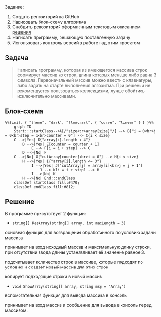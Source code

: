 Задание:

1. Создать репозиторий на GitHub
2. Нарисовать [блок-схему алгоритма](#блок-схема)
3. Снабдить репозиторий оформленным текстовым описанием [решения](#решение)
4. Написать программу, решающую поставленную задачу
5. Использовать контроль версий в работе над этим проектом

## Задача

> Написать программу, которая из имеющегося массива строк формирует массив из строк, длина которых меньше либо равна 3 символа. Первоначальный массив можно ввести с клавиатуры, либо задать на старте выполнения алгоритма. При решении не рекомендуется пользоваться коллекциями, лучше обойтись исключительно массивами.
## Блок-схема

```mermaid
%%{init: { "theme": "dark", "flowchart": { "curve": "linear" } } }%%
    graph TD
    Start:::startClass-->A[/"size<br>array[size]"/] --> B["i = 0<br>j = 0<br>step = 1<br>counter = 0"] --> C{i < size}
    C -->|Yes| D{"array[i].length < 4"}
        D -->|Yes| E[counter = counter + 1]
            E --> F[i = i + step] --> C
        D -->|No| F
    C -->|No| G["cutArray[counter]<br>i = 0"] --> H{i < size}
        H -->|Yes| I{"array[i].length <= 3"}
            I -->|Yes| J["cutArray[j] = array[i]<br>j = j + 1"]
                J --> K[i = i + step] --> H
            I -->|No| K
        H -->|No| End:::endClass
    classDef startClass fill:#470;
    classDef endClass fill:#812;
```
## Решение

В программе присутствует 2 функции:

- `string[] ResArray(string[] array, int maxLength = 3)`

основная функция для возвращения обработанного по условию задачи массива

принимает на вход исходный массив и максимальную длину строки, при отсутствии ввода длины устанавливает её значение равное 3.

подсчитывает количество строк в массиве, которые подходят по условию и создает новый массив для этих строк

копирует подходящие строки в новый массив

- `void ShowArray(string[] array, string msg = "Array")`

вспомогательная функция для вывода массива в консоль

принимает на вход массив и сообщение для вывода в консоль перед массивом.